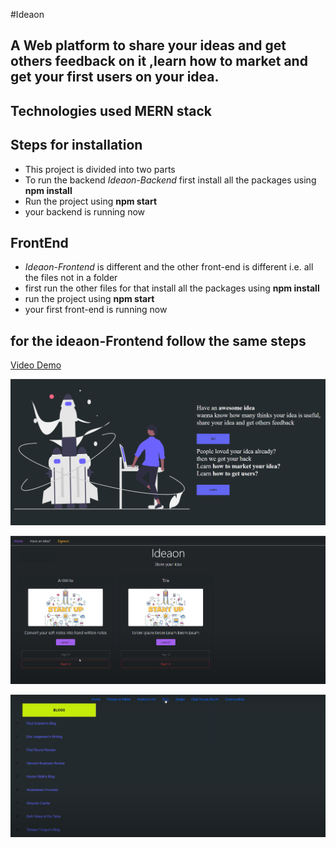 #Ideaon

## A Web platform to share your ideas and get others feedback on it ,learn how to market and get your first users on your idea.

## Technologies used MERN stack

## Steps for installation
- This project is divided into two parts
- To run the backend *Ideaon-Backend* first install all the packages using **npm install**
- Run the project using **npm start**
- your backend is running now 
## FrontEnd
- *Ideaon-Frontend* is different and the other front-end is different i.e. all the files not in a folder
- first run the other files for that install all the packages using **npm install**
- run the project using **npm start**
- your first front-end is running now

## for the ideaon-Frontend follow the same steps


<a href="https://www.youtube.com/watch?v=Nt6GRsLJsjE">Video Demo</a>


![Homepage image](homeofideaon.png)

![Ideaon image](ss-2.png)

![ image](ss-3.png)



